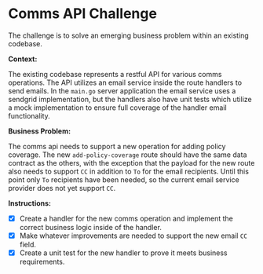 # Comms API Challenge

The challenge is to solve an emerging business problem within an existing codebase.

**Context:**

The existing codebase represents a restful API for various comms operations. The API utilizes an email service inside the route handlers to send emails. In the `main.go` server application the email service uses a sendgrid implementation, but the handlers also have unit tests which utilize a mock implementation to ensure full coverage of the handler email functionality.

**Business Problem:**

The comms api needs to support a new operation for adding policy coverage. The new `add-policy-coverage` route should have the same data contract as the others, with the exception that the payload for the new route also needs to support `CC` in addition to `To` for the email recipients. Until this point only `To` recipients have been needed, so the current email service provider does not yet support `CC`.

**Instructions:** 

* [x] Create a handler for the new comms operation and implement the correct business logic inside of the handler.
* [x] Make whatever improvements are needed to support the new email `CC` field.
* [x] Create a unit test for the new handler to prove it meets business requirements.
